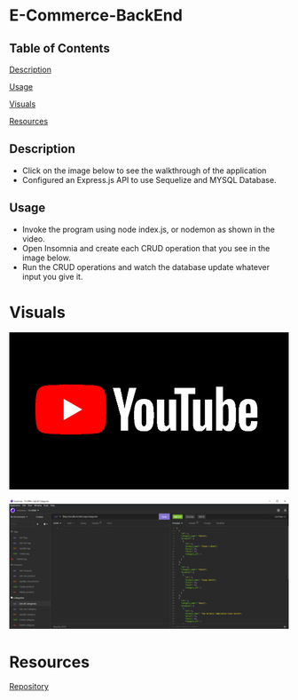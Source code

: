 # E-Commerce-BackEnd

## Table of Contents
[Description](#Description)

[Usage](#Usage)

[Visuals](#Visuals)

[Resources](#resources)

## Description

- Click on the image below to see the walkthrough of the application
- Configured an Express.js API to use Sequelize and MYSQL Database.

## Usage
- Invoke the program using node index.js, or nodemon as shown in the video.
- Open Insomnia and create each CRUD operation that you see in the image below.
- Run the CRUD operations and watch the database update whatever input you give it.

# Visuals

[![Watch the video](./images/youtube-logo.png)](https://www.youtube.com/watch?v=-gAlHxJPN0Q)

![PNG](./images/e-commerce.PNG)


# Resources

[Repository](https://github.com/ntraugh/E-Commerce-BackEnd)
